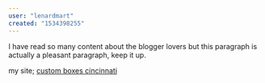```yaml
---
user: "lenardmart"
created: "1534398255"
---
```


I have read so many content about the blogger lovers 
but this paragraph is actually a pleasant paragraph, keep it up.


my site; <a href="http://www.articlization.com/the-future-of-packaging-in-2018">custom boxes cincinnati</a>
